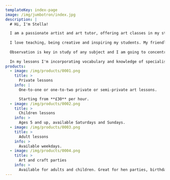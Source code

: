 ```yaml
---
templateKey: index-page
image: /img/jumbotron/index.jpg
description: |
  # Hi, I'm Stella!

  I am a passionate artist and art tutor, offering art classes in my studio in Woking, Guildford, Surrey and the surrounging area. 
  
  I love teaching, being creative and inspiring my students. My friendly approach will help you easily grasp the important rules of drawing and painting, including the use of perspective, sense of space, light and shade, colour and other basics.
  
  Observation is key in study of any subject and I am going to concentrate on this technique and how to apply this knowledge correctly in your artistic works. I endeavour to tailor my approach to unique individual needs of each of my students, carefully judging my pace, using elements of fun, music and a wide range of media throughout the course.
  
  In my lessons I'm incorporating vocabulary and knowledge of specialist terms relevant to the chosen area study.
products:
  - image: /img/products/0001.png
    title: >
      Private lessons
    info: |
      One-to-one or one-to-two private or semi-private art lessons.

      Starting from **£30** per hour.
  - image: /img/products/0002.png
    title: >
      Children lessons
    info: >
      Ages 5 and up, available Saturdays and Sundays.
  - image: /img/products/0003.png
    title: >
      Adult lessons
    info: >
      Available weekdays.
  - image: /img/products/0004.png
    title: >
      Art and craft parties
    info: >
      Available for adults and children. Great for hen parties, birthday parties, and group classes!
---
```


